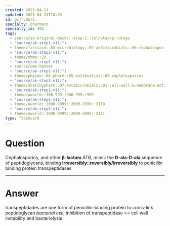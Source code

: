 ```yaml
---
created: 2025-04-13
updated: 2025-04-13T10:53
id: gx]^:Qn/s.
specialty: pharmaco
specialty_id: 402
tags:
  - source/ak-original-decks::step-1::lolnotacop::drugs
  - "source/ak-step1-v11:": 
  - theme/firstaid::03-microbiology::07-antimicrobials::06-cephalosporins
  - "source/ak-step1-v11:": 
  - theme/nbme::29
  - "source/ak-step1-v11:": 
  - source/ome-banner
  - "source/ak-step1-v11:": 
  - theme/physeo::09-pharm::05-antibiotics::05-cephalosporins
  - "source/ak-step1-v11:": 
  - theme/sketchypharm::07-antimicrobials::01-cell-wall-&-membrane-active-antibiotics::04-cephalosporins
  - "source/ak-step1-v11:": 
  - theme/uworld::100-999::900-999::959
  - "source/ak-step1-v11:": 
  - theme/uworld::1000-9999::2000-2999::2110
  - "source/ak-step1-v11:": 
  - theme/uworld::1000-9999::2000-2999::2111
type: flashcard
---
```


# Question
Cephalosporins, and other **β-lactam** ATB, mimic the **D-ala-D-ala** sequence of peptidoglycans, binding **irreversibly::reversibly/irreversibly** to penicillin binding protein transpeptidases

---

# Answer
transpeptidades are one form of penicillin-binding protein to cross-link peptidoglycan *bacterial cell*; inhibition of transpeptidase == cell wall instability and bacteriolysis